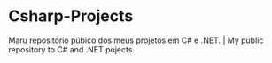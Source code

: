 # Csharp-Projects
 Maru repositório púbico dos meus projetos em C# e .NET. | My public repository to C# and .NET pojects.

